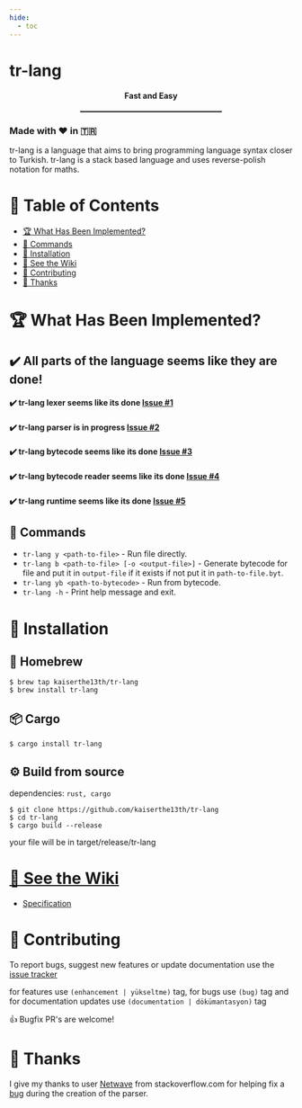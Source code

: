 ```yaml
---
hide:
  - toc
---
```

# tr-lang

#### <center>Fast and Easy</center>
<hr style="width: 50%; margin: 0 auto; border-top: 1px solid;">

### Made with ❤️ in 🇹🇷

tr-lang is a language that aims to bring programming language syntax closer to Turkish.
tr-lang is a stack based language and uses reverse-polish notation for maths.

# :triangular_flag_on_post: Table of Contents
- [:trophy: What Has Been Implemented?](#what-has-been-implemented)
- [:memo: Commands](#commands)
- [:rocket: Installation](#installation)
- [:book: See the Wiki](#see-the-wiki)
- [:handshake: Contributing](#contributing)
- [:scroll: Thanks](#thanks)

# :trophy: What Has Been Implemented?

## ✔️ All parts of the language seems like they are done!

#### ✔️ tr-lang lexer seems like its done [Issue #1](https://github.com/kaiserthe13th/tr-lang/issues/1#issue-1027652152)<br>
#### ✔️ tr-lang parser is in progress [Issue #2](https://github.com/kaiserthe13th/tr-lang/issues/2#issue-1027660436)<br>
#### ✔️ tr-lang bytecode seems like its done [Issue #3](https://github.com/kaiserthe13th/tr-lang/issues/3#issue-1027661753)<br>
#### ✔️ tr-lang bytecode reader seems like its done [Issue #4](https://github.com/kaiserthe13th/tr-lang/issues/4#issue-1027663331)<br>
#### ✔️ tr-lang runtime seems like its done [Issue #5](https://github.com/kaiserthe13th/tr-lang/issues/5#issue-1027665033)<br>

## :memo: Commands

* `tr-lang y <path-to-file>` - Run file directly.
* `tr-lang b <path-to-file> [-o <output-file>]` - Generate bytecode for file and put it in `output-file` if it exists if not put it in `path-to-file.byt`.
* `tr-lang yb <path-to-bytecode>` - Run from bytecode.
* `tr-lang -h` - Print help message and exit.

# :rocket: Installation

## :beer: Homebrew
```console
$ brew tap kaiserthe13th/tr-lang
$ brew install tr-lang
```

## :package: Cargo
```console
$ cargo install tr-lang
```

## :gear: Build from source
dependencies: `rust, cargo`

```console
$ git clone https://github.com/kaiserthe13th/tr-lang
$ cd tr-lang
$ cargo build --release
```
your file will be in target/release/tr-lang

# [:book: See the Wiki](https://github.com/kaiserthe13th/tr-lang/wiki)
- [Specification](https://github.com/kaiserthe13th/tr-lang/wiki/Specification-EN)

# :handshake: Contributing
To report bugs, suggest new features or update documentation use the [issue tracker](https://github.com/kaiserthe13th/tr-lang/issues)

for features use <span class="tag">`(enhancement | yükseltme)`</span> tag, for bugs use <span class="tag">`(bug)`</span> tag and for documentation updates use <span class="tag">`(documentation | dökümantasyon)`</span> tag

:+1: Bugfix PR's are welcome!

# :scroll: Thanks

I give my thanks to user [Netwave](https://stackoverflow.com/users/1695172/netwave) from stackoverflow.com for helping fix a [bug](https://stackoverflow.com/questions/69635458/pattern-matching-does-not-allow-me-to-change-values/69636181#69636181) during the creation of the parser.
